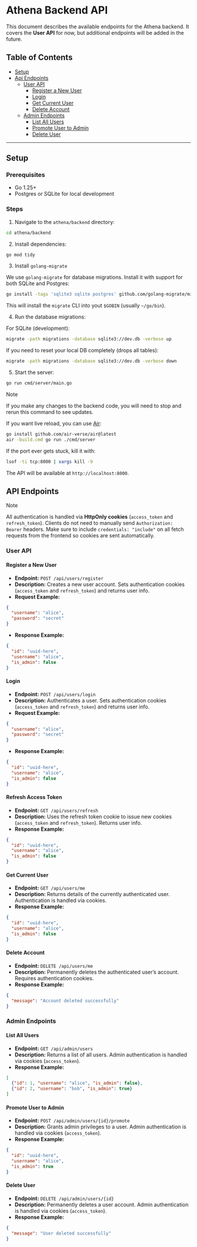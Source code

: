 # Athena Backend API

This document describes the available endpoints for the Athena backend. It covers the **User API** for now,
but additional endpoints will be added in the future.

## Table of Contents

- [Setup](#setup)
- [Api Endpoints](#api-endpoints)
    - [User API](#user-api)
      - [Register a New User](#register-a-new-user)
      - [Login](#login)
      - [Get Current User](#get-current-user)
      - [Delete Account](#delete-account)
    - [Admin Endpoints](#admin-endpoints)
      - [List All Users](#list-all-users)
      - [Promote User to Admin](#promote-user-to-admin)
      - [Delete User](#delete-user)

---

## Setup

### Prerequisites

- Go 1.25+
- Postgres or SQLite for local development

### Steps

1. Navigate to the `athena/backend` directory:

```bash
cd athena/backend
```

2. Install dependencies:

```bash
go mod tidy
```

3. Install `golang-migrate`

We use `golang-migrate` for database migrations.
Install it with support for both SQLite and Postgres:

```bash
go install -tags 'sqlite3 sqlite postgres' github.com/golang-migrate/migrate/v4/cmd/migrate@latest
```

This will install the `migrate` CLI into yout `$GOBIN` (usually `~/go/bin`).

4. Run the database migrations:

For SQLite (development):

```bash
migrate -path migrations -database sqlite3://dev.db -verbose up
```

If you need to reset your local DB completely (drops all tables):

```bash
migrate -path migrations -database sqlite3://dev.db -verbose down
```

5. Start the server:

```bash
go run cmd/server/main.go
```

> [!NOTE]
> If you make any changes to the backend code, you will need to stop and rerun this command to see updates. 

If you want live reload, you can use [Air](https://github.com/air-verse/air):

```bash
go install github.com/air-verse/air@latest
air -build.cmd go run ./cmd/server
```

If the port ever gets stuck, kill it with:

```bash
lsof -ti tcp:8000 | xargs kill -9
```

The API will be available at `http://localhost:8000`.

## API Endpoints

> [!NOTE]
> All authentication is handled via **HttpOnly cookies** (`access_token` and `refresh_token`).
> Clients do not need to manually send `Authorization: Bearer` headers.
> Make sure to include `credentials: "include"` on all fetch requests from the frontend so cookies are sent automatically.


### User API

#### Register a New User

- **Endpoint:** `POST /api/users/register`
- **Description:** Creates a new user account. Sets authentication cookies (`access_token` and `refresh_token`)
and returns user info.
- **Request Example:**

```json
{
  "username": "alice",
  "password": "secret"
}
```

- **Response Example:**

```json
{
  "id": "uuid-here",
  "username": "alice",
  "is_admin": false
}
```

#### Login

- **Endpoint:** `POST /api/users/login`
- **Description:** Authenticates a user. Sets authentication cookies (`access_token` and `refresh_token`)
and returns user info.
- **Request Example:**

```json
{
  "username": "alice",
  "password": "secret"
}
```

- **Response Example:**

```json
{
  "id": "uuid-here",
  "username": "alice",
  "is_admin": false
}
```

#### Refresh Access Token

- **Endpoint:** `GET /api/users/refresh`
- **Description:** Uses the refresh token cookie to issue new cookies (`access_token` and `refresh_token`). Returns user info.
- **Response Example:**

```json
{
  "id": "uuid-here",
  "username": "alice",
  "is_admin": false
}
```

#### Get Current User

- **Endpoint:** `GET /api/users/me`
- **Description:** Returns details of the currently authenticated user. Authentication is handled via cookies.
- **Response Example:**

```json
{
  "id": "uuid-here",
  "username": "alice",
  "is_admin": false
}
```

#### Delete Account

- **Endpoint:** `DELETE /api/users/me`
- **Description:** Permanently deletes the authenticated user’s account. Requires authentication cookies.
- **Response Example:**

```json
{
  "message": "Account deleted successfully"
}
```

### Admin Endpoints

#### List All Users

- **Endpoint:** `GET /api/admin/users`
- **Description:** Returns a list of all users. Admin authentication is handled via cookies (`access_token`).
- **Response Example:**

```json
[
  {"id": 1, "username": "alice", "is_admin": false},
  {"id": 2, "username": "bob", "is_admin": true}
]
```

#### Promote User to Admin

- **Endpoint:** `POST /api/admin/users/{id}/promote`
- **Description:** Grants admin privileges to a user. Admin authentication is handled via cookies (`access_token`).
- **Response Example:**

```json
{
  "id": "uuid-here",
  "username": "alice",
  "is_admin": true
}
```

#### Delete User

- **Endpoint:** `DELETE /api/admin/users/{id}`
- **Description:** Permanently deletes a user account. Admin authentication is handled via cookies (`access_token`).
- **Response Example:**

```json
{
  "message": "User deleted successfully"
}
```
